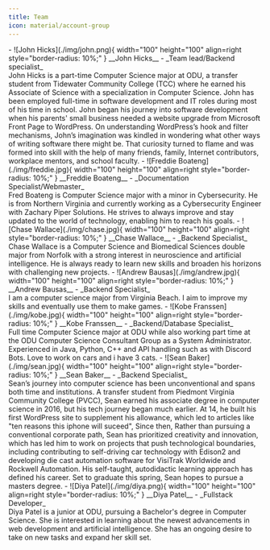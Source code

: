 ```yaml
---
title: Team
icon: material/account-group
---
```

<div class="grid cards" markdown>
- ![John Hicks](./img/john.png){ width="100" height="100" align=right style="border-radius: 10%;" }
  __John Hicks__ - _Team lead/Backend specialist_<br/>
  John Hicks is a part-time Computer Science major at ODU, a transfer student from Tidewater Community College (TCC) where he earned his Associate of Science with a specialization in Computer Science. John has been employed full-time in software development and IT roles during most of his time in school. John began his journey into software development when his parents' small business needed a website upgrade from Microsoft Front Page to WordPress. On understanding WordPress’s hook and filter mechanisms, John’s imagination was kindled in wondering what other ways of writing software there might be. That curiosity turned to flame and was formed into skill with the help of many friends, family, Internet contributors, workplace mentors, and school faculty.
- ![Freddie Boateng](./img/freddie.jpg){ width="100" height="100" align=right style="border-radius: 10%;" }
  __Freddie Boateng__ - _Documentation Specialist/Webmaster_ <br/>
  Fred Boateng is Computer Science major with a minor in Cybersecurity. He is from Northern Virginia and currently working as a Cybersecurity Engineer with Zachary Piper Solutions. He strives to always improve and stay updated  to the world of technology, enabling him to reach his goals.
- ![Chase Wallace](./img/chase.jpg){ width="100" height="100" align=right style="border-radius: 10%;" }
  __Chase Wallace__ - _Backend Specialist_  </br>
  Chase Wallace is a Computer Science and Biomedical Sciences double major from Norfolk with a strong interest in neuroscience and artificial intelligence. He is always ready to learn new skills and broaden his horizons with challenging new projects.
- ![Andrew Bausas](./img/andrew.jpg){ width="100" height="100" align=right style="border-radius: 10%;" }
  __Andrew Bausas__ - _Backend Specialist_  </br>
   I am a computer science major from Virginia Beach. I aim to improve my skills and eventually use them to make games.
- ![Kobe Franssen](./img/kobe.jpg){ width="100" height="100" align=right style="border-radius: 10%;" }
  __Kobe Franssen__ - _Backend/Database Specialist_ </br>
  Full time Computer Science major at ODU while also working part time at the ODU Computer Science Consultant Group as a System Administrator. Experienced in Java, Python, C++ and API handling such as with Discord Bots. Love to work on cars and i have 3 cats.
- ![Sean Baker](./img/sean.jpg){ width="100" height="100" align=right style="border-radius: 10%;" }
  __Sean Baker__  - _Backend Specialist_</br>
  Sean’s journey into computer science has been unconventional and spans both time and institutions. A transfer student from Piedmont Virginia Community College (PVCC), Sean earned his associate degree in computer science in 2016, but his tech journey began much earlier. At 14, he built his first WordPress site to supplement his allowance, which led to articles like "ten reasons this iphone will suceed",  Since then,  
  Rather than pursuing a conventional corporate path, Sean has prioritized creativity and innovation, which has led him to work on projects that push technological boundaries, including contributing to self-driving car technology with Edison2 and developing die cast automation software for VisiTrak Worldwide and Rockwell Automation. His self-taught, autodidactic learning approach has defined his career. Set to graduate this spring, Sean hopes to pursue a masters degree.  
- ![Diya Patel](./img/diya.png){ width="100" height="100" align=right style="border-radius: 10%;" }
  __Diya Patel__ - _Fullstack Developer_  </br>
  Diya Patel is a junior at ODU, pursuing a Bachelor's degree in Computer Science. She is interested in learning about the newest advancements in web development and artificial intelligence. She has an ongoing   desire to take on new tasks and expand her skill set.  
</div>
